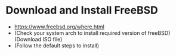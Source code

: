 # Download and Install FreeBSD

- https://www.freebsd.org/where.html
- (Check your system arch to install required version of freeBSD) (Download ISO file)
- (Follow the default steps to install)

